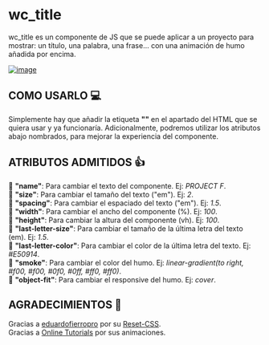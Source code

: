 # wc_title

wc_title es un componente de JS que se puede aplicar a un proyecto para mostrar: un título, una palabra, una frase... con una animación de humo añadida por encima.

[![image](https://user-images.githubusercontent.com/78848226/180846711-ac5f0303-60f9-4788-8b10-abdf70289243.png)](https://newprojectf.github.io/)

## COMO USARLO 💻

Simplemente hay que añadir la etiqueta **"<wc-title></wc-title>"** en el apartado del HTML que se quiera usar y ya funcionaría. Adicionalmente, podremos utilizar los atributos abajo nombrados, para mejorar la experiencia del componente.

## ATRIBUTOS ADMITIDOS 👍

  🎯 **"name"**: Para cambiar el texto del componente. Ej: *PROJECT F*.  
  🎯 **"size"**: Para cambiar el tamaño del texto ("em"). Ej: *2*.  
  🎯 **"spacing"**: Para cambiar el espaciado del texto ("em"). Ej: *1.5*.  
  🎯 **"width"**: Para cambiar el ancho del componente (%). Ej: *100*.  
  🎯 **"height"**: Para cambiar la altura del componente (vh). Ej: *100*.  
  🎯 **"last-letter-size"**: Para cambiar el tamaño de la última letra del texto (em). Ej: *1.5*.  
  🎯 **"last-letter-color"**: Para cambiar el color de la última letra del texto. Ej: *#E50914*.  
  🎯 **"smoke"**: Para cambiar el color del humo. Ej: *linear-gradient(to right, #f00, #f00, #0f0, #0ff, #ff0, #ff0)*.  
  🎯 **"object-fit"**: Para cambiar el responsive del humo. Ej: *cover*.

## AGRADECIMIENTOS 🎁

Gracias a [eduardofierropro](https://github.com/eduardofierropro) por su [Reset-CSS](https://github.com/eduardofierropro/Reset-CSS/blob/main/css/app.css).   
Gracias a [Online Tutorials](https://www.youtube.com/c/OnlineTutorials4Designers) por sus animaciones.
